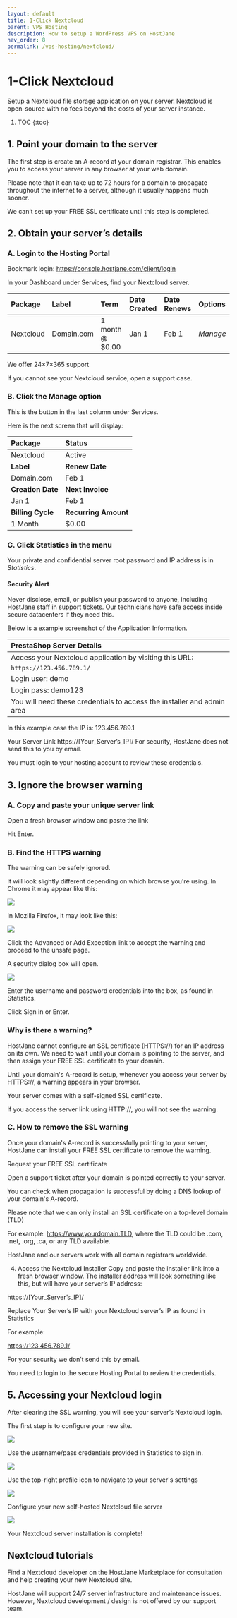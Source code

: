 ```yaml
---
layout: default
title: 1-Click Nextcloud
parent: VPS Hosting
description: How to setup a WordPress VPS on HostJane
nav_order: 8
permalink: /vps-hosting/nextcloud/
---
```


# 1-Click Nextcloud

Setup a Nextcloud file storage application on your server. Nextcloud is open-source with no fees beyond the costs of your server instance.

1. TOC
{:toc}

## 1. Point your domain to the server

The first step is create an A-record at your domain registrar.
This enables you to access your server in any browser at your web domain.

<span class="blue">Please note that it can take up to 72 hours for a domain to propagate throughout the internet to a server, although it usually happens much sooner.</span>

We can’t set up your FREE SSL certificate until this step is completed.

## 2. Obtain your server’s details

### A. Login to the Hosting Portal

Bookmark login: https://console.hostjane.com/client/login

In your Dashboard under Services, find your Nextcloud server.

| Package | Label | Term  | Date Created | Date Renews | Options |
|:-------|:----------|:------|:----------|:------|:------|
| Nextcloud | Domain.com | 1 month @ $0.00 | Jan 1 | Feb 1 |*Manage* |

We offer 24×7×365 support

If you cannot see your Nextcloud service, open a support case.

### B. Click the Manage option

This is the button in the last column under Services.

Here is the next screen that will display: 

| Package | Status|
|:-------|:----------|
| Nextcloud | Active|
| **Label** | **Renew Date**|
| Domain.com | Feb 1 |
| **Creation Date** | **Next Invoice**|
| Jan 1 | Feb 1 |
| **Billing Cycle** | **Recurring Amount**|
| 1 Month | $0.00 |

### C. Click Statistics in the menu

Your private and confidential server root password and IP address is in *Statistics*.

#### Security Alert

<span class="green">Never disclose, email, or publish your password to anyone, including HostJane staff in support tickets. Our technicians have safe access inside secure datacenters if they need this.</span>

Below is a example screenshot of the Application Information.

| PrestaShop Server Details|
|:-------|
| Access your Nextcloud application by visiting this URL: |
| `https://123.456.789.1/` |
| Login user: demo |
| Login pass: demo123 |
| You will need these credentials to access the installer and admin area |

In this example case the IP is: 123.456.789.1

Your Server Link
https://[Your_Server’s_IP]/
For security, HostJane does not send this to you by email.

You must login to your hosting account to review these credentials.

## 3. Ignore the browser warning

### A. Copy and paste your unique server link 

Open a fresh browser window and paste the link

Hit Enter.

### B. Find the HTTPS warning

The warning can be safely ignored.

It will look slightly different depending on which browse you're using. In Chrome it may appear like this:

![](/assets/hosting/ssl-warning-janevps-chrome.jpeg)

In Mozilla Firefox, it may look like this:

![](/assets/hosting/ssl-warning-janevps-2.jpeg)

Click the Advanced or Add Exception link to accept the warning and proceed to the unsafe page.

A security dialog box will open.

![](/assets/hosting/login-to-HTTPS-server.png)

Enter the username and password credentials into the box, as found in Statistics.

Click Sign in or Enter.

### Why is there a warning?

HostJane cannot configure an SSL certificate (HTTPS://) for an IP address on its own. We need to wait until your domain is pointing to the server, and then assign your FREE SSL certificate to your domain.

<span class="green"> Until your domain's A-record is setup, whenever you access your server by HTTPS://, a warning appears in your browser.</span>

Your server comes with a self-signed SSL certificate.

If you access the server link using HTTP://, you will not see the warning. 

### C. How to remove the SSL warning

Once your domain's A-record is successfully pointing to your server, HostJane can install your FREE SSL certificate to remove the warning.

Request your FREE SSL certificate

Open a support ticket after your domain is pointed correctly to your server.

You can check when propagation is successful by doing a DNS lookup of your domain's A-record.

Please note that we can only install an SSL certificate on a top-level domain (TLD)

For example: https://www.yourdomain.TLD, where the TLD could be .com, .net, .org, .ca, or any TLD available.

HostJane and our servers work with all domain registrars worldwide.

4. Access the Nextcloud Installer
Copy and paste the installer link into a fresh browser window. The installer address will look something like this, but will have your server’s IP address:

https://[Your_Server’s_IP]/

Replace Your Server’s IP with your Nextcloud server’s IP as found in Statistics

For example:

https://123.456.789.1/

For your security we don’t send this by email.

You need to login to the secure Hosting Portal to review the credentials.

## 5. Accessing your Nextcloud login

After clearing the SSL warning, you will see your server’s Nextcloud login.

The first step is to configure your new site.

![](/assets/hosting/nextcloud-site.png)

Use the username/pass credentials provided in Statistics to sign in.

![](/assets/hosting/nextcloud-logged-in.png)

Use the top-right profile icon to navigate to your server's settings

![](/assets/hosting/nextcloud-settings.png)

Configure your new self-hosted Nextcloud file server

![](/assets/hosting/nextcloud-settings-setup.png)

Your Nextcloud server installation is complete!

## Nextcloud tutorials

Find a Nextcloud developer on the HostJane Marketplace for consultation and help creating your new Nextcloud site.

HostJane will support 24/7 server infrastructure and maintenance issues. However, Nextcloud development / design is not offered by our support team.